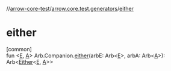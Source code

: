 //[arrow-core-test](../../index.md)/[arrow.core.test.generators](index.md)/[either](either.md)

# either

[common]\
fun &lt;[E](either.md), [A](either.md)&gt; Arb.Companion.[either](either.md)(arbE: Arb&lt;[E](either.md)&gt;, arbA: Arb&lt;[A](either.md)&gt;): Arb&lt;[Either](../../../arrow-core/arrow-core/arrow.core/-either/index.md)&lt;[E](either.md), [A](either.md)&gt;&gt;
